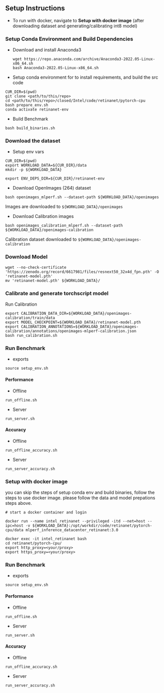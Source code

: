 ## Setup Instructions
+ To run with docker, navigate to **Setup with docker image** (after downloading dataset and generating/calibrating int8 model)

### Setup Conda Environment and Build Dependencies
+ Download and install Anaconda3
  ```
  wget https://repo.anaconda.com/archive/Anaconda3-2022.05-Linux-x86_64.sh
  bash Anaconda3-2022.05-Linux-x86_64.sh
  ```
+ Setup conda environment for to install requirements, and build the src code
```
CUR_DIR=$(pwd)
git clone <path/to/this/repo>
cd <path/to/this/repo>/closed/Intel/code/retinanet/pytorch-cpu
bash prepare_env.sh
conda activate retinanet-env
```

+ Build Benchmark
```
bash build_binaries.sh
```


### Download the dataset

+ Setup env vars
```
CUR_DIR=$(pwd)
export WORKLOAD_DATA=${CUR_DIR}/data
mkdir -p ${WORKLOAD_DATA}

export ENV_DEPS_DIR=${CUR_DIR}/retinanet-env
```

+ Download OpenImages (264) dataset
```
bash openimages_mlperf.sh --dataset-path ${WORKLOAD_DATA}/openimages
```
Images are downloaded to `${WORKLOAD_DATA}/openimages`

+ Download Calibration images
```
bash openimages_calibration_mlperf.sh --dataset-path ${WORKLOAD_DATA}/openimages-calibration
```
Calibration dataset downloaded to `${WORKLOAD_DATA}/openimages-calibration`


### Download Model
```
wget --no-check-certificate 'https://zenodo.org/record/6617981/files/resnext50_32x4d_fpn.pth' -O 'retinanet-model.pth'
mv 'retinanet-model.pth' ${WORKLOAD_DATA}/
```

### Calibrate and generate torchscript model

Run Calibration
```
export CALIBRATION_DATA_DIR=${WORKLOAD_DATA}/openimages-calibration/train/data
export MODEL_CHECKPOINT=${WORKLOAD_DATA}/retinanet-model.pth
export CALIBRATION_ANNOTATIONS=${WORKLOAD_DATA}/openimages-calibration/annotations/openimages-mlperf-calibration.json
bash run_calibration.sh
```

### Run Benchmark
+ exports 
```
source setup_env.sh
```
#### Performance
+ Offline
```
run_offline.sh
```

+ Server
```
run_server.sh
```

#### Accuracy
+ Offline
```
run_offline_accuracy.sh
```

+ Server
```
run_server_accuracy.sh
```

### Setup with docker image

you can skip the steps of setup conda env and build binaries, follow the steps to use docker image. please follow the data and model prepations steps above.

```
# start a docker container and login

docker run --name intel_retinanet --privileged -itd --net=host --ipc=host -v ${WORKLOAD_DATA}:/opt/workdir/code/retinanet/pytorch-cpu/data mlperf_inference_datacenter_retinanet:3.0

docker exec -it intel_retinanet bash 
cd retinanet/pytorch-cpu/
export http_proxy=<your/proxy>
export https_proxy=<your/proxy>
```

### Run Benchmark
+ exports 
```
source setup_env.sh
```
#### Performance
+ Offline
```
run_offline.sh
```

+ Server
```
run_server.sh
```

#### Accuracy
+ Offline
```
run_offline_accuracy.sh
```

+ Server
```
run_server_accuracy.sh
```
